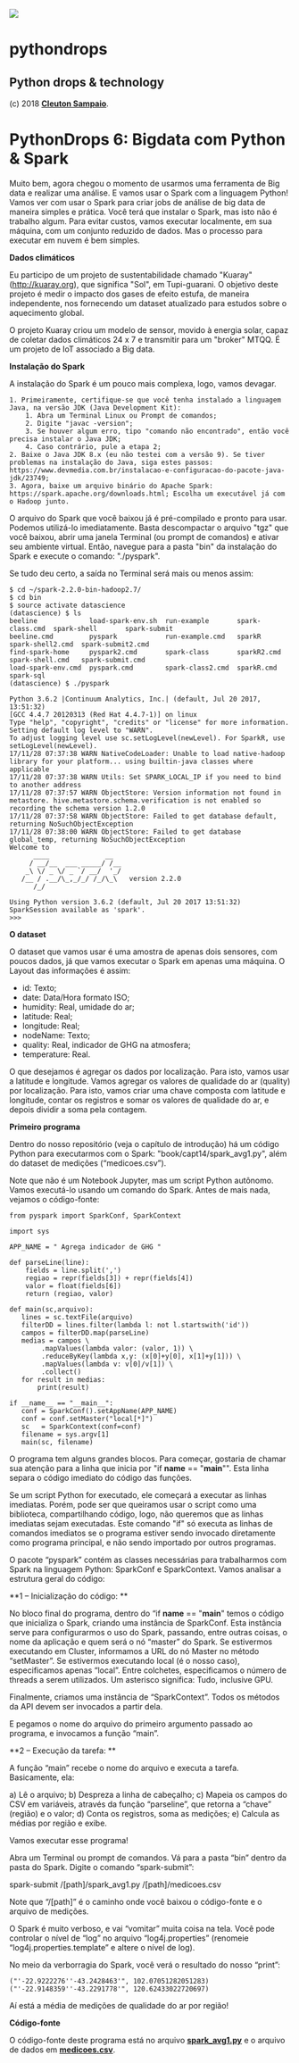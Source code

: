 ![](../python-drops.png)
# pythondrops
## Python drops & technology

(c) 2018 [**Cleuton Sampaio**](https://github.com/cleuton).

# PythonDrops 6: Bigdata com Python & Spark

Muito bem, agora chegou o momento de usarmos uma ferramenta de Big data e realizar uma análise. E vamos usar o Spark com a linguagem Python!
Vamos ver com usar o Spark para criar jobs de análise de big data de maneira simples e prática. Você terá que instalar o Spark, mas isto não é trabalho algum. Para evitar custos, vamos executar localmente, em sua máquina, com um conjunto reduzido de dados. Mas o processo para executar em nuvem é bem simples.

**Dados climáticos**

Eu participo de um projeto de sustentabilidade chamado "Kuaray" (http://kuaray.org), que significa "Sol", em Tupi-guarani. O objetivo deste projeto é medir o impacto dos gases de efeito estufa, de maneira independente, nos fornecendo um dataset atualizado para estudos sobre o aquecimento global. 

O projeto Kuaray criou um modelo de sensor, movido à energia solar, capaz de coletar dados climáticos 24 x 7 e transmitir para um "broker" MTQQ. É um projeto de IoT associado a Big data. 

**Instalação do Spark**

A instalação do Spark é um pouco mais complexa, logo, vamos devagar. 

    1. Primeiramente, certifique-se que você tenha instalado a linguagem Java, na versão JDK (Java Development Kit): 
        1. Abra um Terminal Linux ou Prompt de comandos;
        2. Digite "javac -version";
        3. Se houver algum erro, tipo "comando não encontrado", então você precisa instalar o Java JDK;
        4. Caso contrário, pule a etapa 2;
    2. Baixe o Java JDK 8.x (eu não testei com a versão 9). Se tiver problemas na instalação do Java, siga estes passos: https://www.devmedia.com.br/instalacao-e-configuracao-do-pacote-java-jdk/23749;
    3. Agora, baixe um arquivo binário do Apache Spark: https://spark.apache.org/downloads.html; Escolha um executável já com o Hadoop junto.

O arquivo do Spark que você baixou já é pré-compilado e pronto para usar. Podemos utilizá-lo imediatamente. Basta descompactar o arquivo "tgz" que você baixou, abrir uma janela Terminal (ou prompt de comandos) e ativar seu ambiente virtual. Então, navegue para a pasta "bin" da instalação do Spark e execute o comando: "./pyspark".

Se tudo deu certo, a saída no Terminal será mais ou menos assim:
``` 
$ cd ~/spark-2.2.0-bin-hadoop2.7/
$ cd bin
$ source activate datascience
(datascience) $ ls
beeline             load-spark-env.sh  run-example       spark-class.cmd  spark-shell       spark-submit
beeline.cmd         pyspark            run-example.cmd   sparkR           spark-shell2.cmd  spark-submit2.cmd
find-spark-home     pyspark2.cmd       spark-class       sparkR2.cmd      spark-shell.cmd   spark-submit.cmd
load-spark-env.cmd  pyspark.cmd        spark-class2.cmd  sparkR.cmd       spark-sql
(datascience) $ ./pyspark

Python 3.6.2 |Continuum Analytics, Inc.| (default, Jul 20 2017, 13:51:32) 
[GCC 4.4.7 20120313 (Red Hat 4.4.7-1)] on linux
Type "help", "copyright", "credits" or "license" for more information.
Setting default log level to "WARN".
To adjust logging level use sc.setLogLevel(newLevel). For SparkR, use setLogLevel(newLevel).
17/11/28 07:37:38 WARN NativeCodeLoader: Unable to load native-hadoop library for your platform... using builtin-java classes where applicable
17/11/28 07:37:38 WARN Utils: Set SPARK_LOCAL_IP if you need to bind to another address
17/11/28 07:37:57 WARN ObjectStore: Version information not found in metastore. hive.metastore.schema.verification is not enabled so recording the schema version 1.2.0
17/11/28 07:37:58 WARN ObjectStore: Failed to get database default, returning NoSuchObjectException
17/11/28 07:38:00 WARN ObjectStore: Failed to get database global_temp, returning NoSuchObjectException
Welcome to
      ____              __
     / __/__  ___ _____/ /__
    _\ \/ _ \/ _ `/ __/  '_/
   /__ / .__/\_,_/_/ /_/\_\   version 2.2.0
      /_/

Using Python version 3.6.2 (default, Jul 20 2017 13:51:32)
SparkSession available as 'spark'.
>>> 
```
**O dataset**

O dataset que vamos usar é uma amostra de apenas dois sensores, com poucos dados, já que vamos executar o Spark em apenas uma máquina. O Layout das informações é assim:

- id: Texto;
- date: Data/Hora formato ISO;
- humidity: Real, umidade do ar;
- latitude: Real;
- longitude: Real;
- nodeName: Texto;
- quality: Real, indicador de GHG na atmosfera;
- temperature: Real.

O que desejamos é agregar os dados por localização. Para isto, vamos usar a latitude e longitude. Vamos agregar os valores de qualidade do ar (quality) por localização. Para isto, vamos criar uma chave composta com latitude e longitude, contar os registros e somar os valores de qualidade do ar, e depois dividir a soma pela contagem.

**Primeiro programa**

Dentro do nosso repositório (veja o capítulo de introdução) há um código Python para executarmos com o Spark: "book/capt14/spark_avg1.py", além do dataset de medições (“medicoes.csv”). 

Note que não é um Notebook Jupyter, mas um script Python autônomo. Vamos executá-lo usando um comando do Spark. Antes de mais nada, vejamos o código-fonte: 
```
from pyspark import SparkConf, SparkContext

import sys

APP_NAME = " Agrega indicador de GHG "

def parseLine(line):
    fields = line.split(',')
    regiao = repr(fields[3]) + repr(fields[4])
    valor = float(fields[6])
    return (regiao, valor)

def main(sc,arquivo):
   lines = sc.textFile(arquivo)   
   filterDD = lines.filter(lambda l: not l.startswith('id'))   
   campos = filterDD.map(parseLine)
   medias = campos \
        .mapValues(lambda valor: (valor, 1)) \
        .reduceByKey(lambda x,y: (x[0]+y[0], x[1]+y[1])) \
        .mapValues(lambda v: v[0]/v[1]) \
        .collect()   
   for result in medias:
       print(result)

if __name__ == "__main__":
   conf = SparkConf().setAppName(APP_NAME)
   conf = conf.setMaster("local[*]")
   sc   = SparkContext(conf=conf)
   filename = sys.argv[1]
   main(sc, filename)

```
O programa tem alguns grandes blocos. Para começar, gostaria de chamar sua atenção para a linha que inicia por "if __name__ == "__main__"". Esta linha separa o código imediato do código das funções. 

Se um script Python for executado, ele começará a executar as linhas imediatas. Porém, pode ser que queiramos usar o script como uma biblioteca, compartilhando código, logo, não queremos que as linhas imediatas sejam executadas. Este comando "if" só executa as linhas de comandos imediatos se o programa estiver sendo invocado diretamente como programa principal, e não sendo importado por outros programas. 

O pacote “pyspark” contém as classes necessárias para trabalharmos com Spark na linguagem Python: SparkConf e SparkContext. Vamos analisar a estrutura geral do código: 

**1 – Inicialização do código: **

No bloco final do programa, dentro do “if __name__ == "__main__" temos o código que inicializa o Spark, criando uma instância de SparkConf. Esta instância serve para configurarmos o uso do Spark, passando, entre outras coisas, o nome da aplicação e quem será o nó “master” do Spark. Se estivermos executando em Cluster, informamos a URL do nó Master no método “setMaster”. Se estivermos executando local (é o nosso caso), especificamos apenas “local”. Entre colchetes, especificamos o número de threads a serem utilizados. Um asterisco significa: Tudo, inclusive GPU.

Finalmente, criamos uma instância de “SparkContext”. Todos os métodos da API devem ser invocados a partir dela.

E pegamos o nome do arquivo do primeiro argumento passado ao programa, e invocamos a função “main”.

**2 – Execução da tarefa: **

A função “main” recebe o nome do arquivo e executa a tarefa. Basicamente, ela: 

a) Lê o arquivo;
b) Despreza a linha de cabeçalho;
c) Mapeia os campos do CSV em variáveis, através da função “parseline”, que retorna a “chave” (região) e o valor;
d) Conta os registros, soma as medições;
e) Calcula as médias por região e exibe.


Vamos executar esse programa!

Abra um Terminal ou prompt de comandos. Vá para a pasta “bin” dentro da pasta do Spark. Digite o comando “spark-submit”: 

spark-submit /[path]/spark_avg1.py /[path]/medicoes.csv

Note que “/[path]” é o caminho onde você baixou o código-fonte e o arquivo de medições.

O Spark é muito verboso, e vai “vomitar” muita coisa na tela. Você pode controlar o nível de “log” no arquivo “log4j.properties” (renomeie “log4j.properties.template” e altere o nível de log).

No meio da verborragia do Spark, você verá o resultado do nosso “print”: 
```
("'-22.9222276''-43.2428463'", 102.07051282051283)
("'-22.9148359''-43.2291778'", 120.62433022720697)
```

Aí está a média de medições de qualidade do ar por região!

**Código-fonte**

O código-fonte deste programa está no arquivo [**spark_avg1.py**](./spark_avg1.py) e o arquivo de dados em [**medicoes.csv**](./medicoes.csv).
